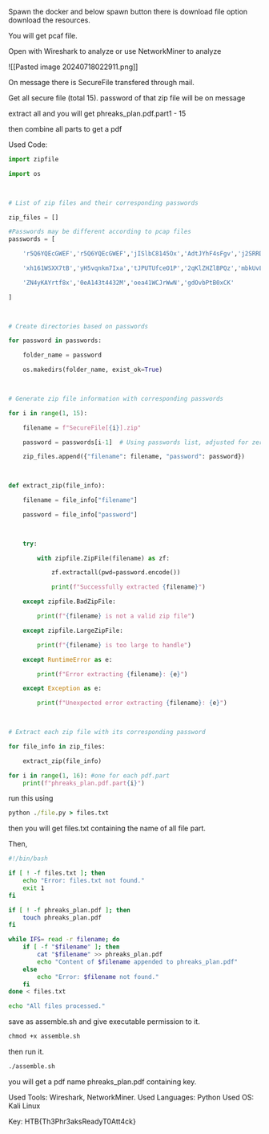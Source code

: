 Spawn the docker and below spawn button there is download file option download the resources.

You will get pcaf file.

Open with Wireshark to analyze or use NetworkMiner to analyze 

![[Pasted image 20240718022911.png]]

On message there is SecureFile transfered through mail.

Get all secure file (total 15).
password of that zip file will be on message

extract all and you will get phreaks_plan.pdf.part1 - 15

then combine all parts to get a pdf

Used Code:
``` python
import zipfile

import os

  

# List of zip files and their corresponding passwords

zip_files = []

#Passwords may be different according to pcap files
passwords = [

    'r5Q6YQEcGWEF','r5Q6YQEcGWEF','jISlbC8145Ox','AdtJYhF4sFgv','j2SRRDraIvUZ',

    'xh161WSXX7tB','yH5vqnkm7Ixa','tJPUTUfceO1P','2qKlZHZlBPQz','mbkUvLZ1koxu',

    'ZN4yKAYrtf8x','0eA143t4432M','oea41WCJrWwN','gdOvbPtB0xCK'

]

  

# Create directories based on passwords

for password in passwords:

    folder_name = password

    os.makedirs(folder_name, exist_ok=True)

  

# Generate zip file information with corresponding passwords

for i in range(1, 15):

    filename = f"SecureFile[{i}].zip"

    password = passwords[i-1]  # Using passwords list, adjusted for zero-based index

    zip_files.append({"filename": filename, "password": password})

  

def extract_zip(file_info):

    filename = file_info["filename"]

    password = file_info["password"]

  

    try:

        with zipfile.ZipFile(filename) as zf:

            zf.extractall(pwd=password.encode())

            print(f"Successfully extracted {filename}")

    except zipfile.BadZipFile:

        print(f"{filename} is not a valid zip file")

    except zipfile.LargeZipFile:

        print(f"{filename} is too large to handle")

    except RuntimeError as e:

        print(f"Error extracting {filename}: {e}")

    except Exception as e:

        print(f"Unexpected error extracting {filename}: {e}")

  

# Extract each zip file with its corresponding password

for file_info in zip_files:

    extract_zip(file_info)
```


``` python
for i in range(1, 16): #one for each pdf.part
    print(f"phreaks_plan.pdf.part{i}")
```

run this using
``` cmd
python ./file.py > files.txt
```

then you will get files.txt containing the name of all file part.

Then,
```bash
#!/bin/bash

if [ ! -f files.txt ]; then
    echo "Error: files.txt not found."
    exit 1
fi

if [ ! -f phreaks_plan.pdf ]; then
    touch phreaks_plan.pdf
fi

while IFS= read -r filename; do
    if [ -f "$filename" ]; then
        cat "$filename" >> phreaks_plan.pdf
        echo "Content of $filename appended to phreaks_plan.pdf"
    else
        echo "Error: $filename not found."
    fi
done < files.txt

echo "All files processed."
```

save as assemble.sh and give executable permission to it.
```cmd
chmod +x assemble.sh
```

then run it.
```cmd
./assemble.sh
```

you will get a pdf name phreaks_plan.pdf containing key.



Used Tools: Wireshark, NetworkMiner.
Used Languages: Python
Used OS: Kali Linux

Key:
HTB{Th3Phr3aksReadyT0Att4ck}